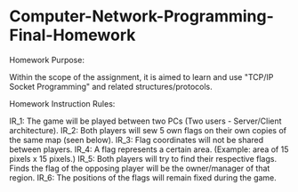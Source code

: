 # Computer-Network-Programming-Final-Homework

Homework Purpose:

Within the scope of the assignment, it is aimed to learn and use "TCP/IP Socket Programming" and related structures/protocols.

Homework Instruction Rules:

IR_1: The game will be played between two PCs (Two users - Server/Client architecture). 
IR_2: Both players will sew 5 own flags on their own copies of the same map (seen below). 
IR_3: Flag coordinates will not be shared between players.
IR_4: A flag represents a certain area. (Example: area of 15 pixels x 15 pixels.)
IR_5: Both players will try to find their respective flags. Finds the flag of the opposing player will be the owner/manager of that region.
IR_6: The positions of the flags will remain fixed during the game. 
